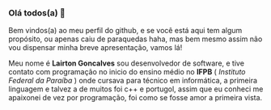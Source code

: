 ### **Olá todos(a)** 👋

Bem vindos(a) ao meu perfil do github, e se você está aqui tem algum propósito, ou apenas caiu de paraquedas haha, mas bem mesmo assim não vou dispensar minha breve apresentação, vamos lá!

Meu nome é **Lairton Goncalves** sou desenvolvedor de software, e tive contato com programação no inicio do ensino médio no **IFPB** ( _Instituto Federal da Paraíba_ ) onde cursava para técnico em informática, a primeira linguagem e talvez a de muitos foi c++ e portugol, assim que eu conheci me apaixonei de vez por programação, foi como se fosse amor a primeira vista.
